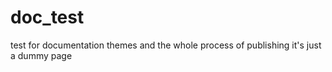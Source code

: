 # doc_test

test for documentation themes and the whole process of publishing
it's just a dummy page
